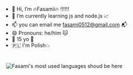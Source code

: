 - 👋 Hi, I’m 🔥Fasamii🔥 ‼️‼️‼️
- 🌱 I’m currently learning js and node.js 📈
- 📫 you can email me fasami0512@gmail.com 📬
- 😄 Pronouns: he/him 🐱
- 🎉 15 yo 🍾
- 🇵🇱 I'm Polish💥
<br>
<img 
style="max-width: 100%; display: block; margin: 8px;"
src="https://my-stats-43gk.vercel.app/api/top-langs/?username=Fasamii&amp;langs_count=4&amp;bg_color=001011&amp;text_color=ff8c00&amp;border_color=ff8c00&amp;layout=compact&amp;hide_title=true" 
alt="Fasami's most used languages shoud be here">
